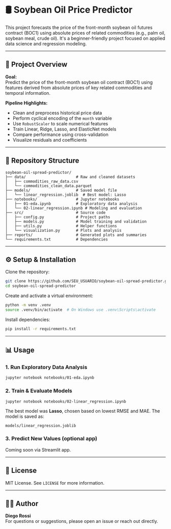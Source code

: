 # 🛢️ Soybean Oil Price Predictor

This project forecasts the price of the front-month soybean oil futures contract (BOC1) using absolute prices of related commodities (e.g., palm oil, soybean meal, crude oil). It's a beginner-friendly project focused on applied data science and regression modeling.

---

## 🚀 Project Overview

**Goal:**  
Predict the price of the front-month soybean oil contract (BOC1) using features derived from absolute prices of key related commodities and temporal information.

**Pipeline Highlights:**
- Clean and preprocess historical price data
- Perform cyclical encoding of the `month` variable
- Use `RobustScaler` to scale numerical features
- Train Linear, Ridge, Lasso, and ElasticNet models
- Compare performance using cross-validation
- Visualize residuals and coefficients

---

## 📁 Repository Structure

```
soybean-oil-spread-predictor/
├── data/                      # Raw and cleaned datasets
│   ├── commodities_raw_data.csv
│   └── commodities_clean_data.parquet
├── models/                    # Saved model file
│   └── linear_regression.joblib  # Best model: Lasso
├── notebooks/                 # Jupyter notebooks
│   ├── 01-eda.ipynb           # Exploratory data analysis
│   └── 02-linear_regression.ipynb # Modeling and evaluation
├── src/                       # Source code
│   ├── config.py              # Project paths
│   ├── models.py              # Model training and validation
│   ├── utils.py               # Helper functions
│   └── visualization.py       # Plots and analysis
├── reports/                   # Generated plots and summaries
└── requirements.txt           # Dependencies
```

---

## ⚙️ Setup & Installation

Clone the repository:

```bash
git clone https://github.com/SEU_USUARIO/soybean-oil-spread-predictor.git
cd soybean-oil-spread-predictor
```

Create and activate a virtual environment:

```bash
python -m venv .venv
source .venv/bin/activate  # On Windows use .venv\Scripts\activate
```

Install dependencies:

```bash
pip install -r requirements.txt
```

---

## 📊 Usage

### 1. Run Exploratory Data Analysis

```bash
jupyter notebook notebooks/01-eda.ipynb
```

### 2. Train & Evaluate Models

```bash
jupyter notebook notebooks/02-linear_regression.ipynb
```

The best model was **Lasso**, chosen based on lowest RMSE and MAE. The model is saved as:

```
models/linear_regression.joblib
```

### 3. Predict New Values (optional app)

Coming soon via Streamlit app.

---

## 📄 License

MIT License. See `LICENSE` for more information.

---

## 🙋‍♂️ Author

**Diego Rossi**  
For questions or suggestions, please open an issue or reach out directly.